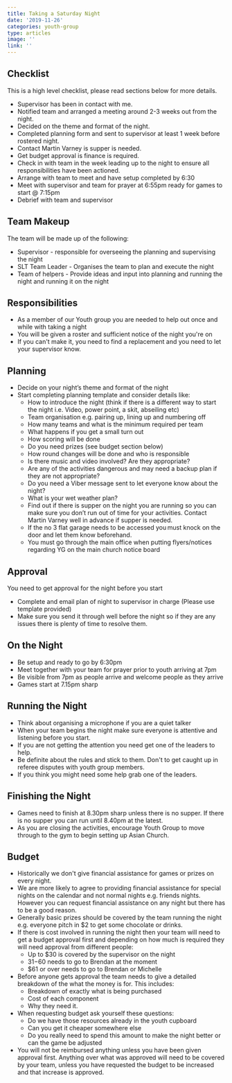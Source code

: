 ```yaml
---
title: Taking a Saturday Night
date: '2019-11-26'
categories: youth-group
type: articles
image: ''
link: ''
---
```

## Checklist

This is a high level checklist, please read sections below for more details.

* Supervisor has been in contact with me.
* Notified team and arranged a meeting around 2-3 weeks out from the night.
* Decided on the theme and format of the night.
* Completed planning form and sent to supervisor at least 1 week before rostered night.
* Contact Martin Varney is supper is needed.
* Get budget approval is finance is required.
* Check in with team in the week leading up to the night to ensure all responsibilities have been actioned.
* Arrange with team to meet and have setup completed by 6:30
* Meet with supervisor and team for prayer at 6:55pm ready for games to start @ 7:15pm
* Debrief with team and supervisor

## Team Makeup

The team will be made up of the following: 

* Supervisor - responsible for overseeing the planning and supervising the night 
* SLT Team Leader - Organises the team to plan and execute the night 
* Team of helpers - Provide ideas and input into planning and running the night and running it on the night

## Responsibilities

* As a member of our Youth group you are needed to help out once and while with taking a night 
* You will be given a roster and sufficient notice of the night you're on 
* If you can't make it, you need to find a replacement and you need to let your supervisor know. 

## Planning

* Decide on your night’s theme and format of the night 
* Start completing planning template and consider details like:   
  * How to introduce the night (think if there is a different way to start the night i.e. Video, power point, a skit, abseiling etc)
  * Team organisation e.g. pairing up, lining up and numbering off
  * How many teams and what is the minimum required per team
  * What happens if you get a small turn out
  * How scoring will be done 
  * Do you need prizes (see budget section below) 
  * How round changes will be done and who is responsible 
  * Is there music and video involved? Are they appropriate?
  * Are any of the activities dangerous and may need a backup plan if they are not appropriate?
  * Do you need a Viber message sent to let everyone know about the night? 
  * What is your wet weather plan? 
  * Find out if there is supper on the night you are running so you can make sure you don’t run out of time for your activities. Contact Martin Varney well in advance if supper is needed.
  * If the no 3 flat garage needs to be accessed you must knock on the door and let them know beforehand.  
  * You must go through the main office when putting flyers/notices regarding YG on the main church notice board  

## Approval

You need to get approval for the night before you start

* Complete and email plan of night to supervisor in charge (Please use template provided)
* Make sure you send it through well before the night so if they are any issues there is plenty of time to resolve them.

## On the Night

* Be setup and ready to go by 6:30pm  
* Meet together with your team for prayer prior to youth arriving at 7pm
* Be visible from 7pm as people arrive and welcome people as they arrive
* Games start at 7.15pm sharp

## Running the Night

* Think about organising a microphone if you are a quiet talker 
* When your team begins the night make sure everyone is attentive and listening before you start.  
* If you are not getting the attention you need get one of the leaders to help. 
* Be definite about the rules and stick to them. Don't to get caught up in referee disputes with youth group members.  
* If you think you might need some help grab one of the leaders.  

## Finishing the Night

* Games need to finish at 8.30pm sharp unless there is no supper. If there is no supper you can run until 8.40pm at the latest.
* As you are closing the activities, encourage Youth Group to move through to the gym to begin setting up Asian Church.  

## Budget

* Historically we don't give financial assistance for games or prizes on every night.
* We are more likely to agree to providing financial assistance for special nights on the calendar and not normal nights e.g. friends nights. However you can request financial assistance on any night but there has to be a good reason.
* Generally basic prizes should be covered by the team running the night e.g. everyone pitch in $2 to get some chocolate or drinks. 
* If there is cost involved in running the night then your team will need to get a budget approval first and depending on how much is required they will need approval from different people: 
  * Up to $30 is covered by the supervisor on the night 
  * $31-$60 needs to go to Brendan at the moment
  * $61 or over needs to go to Brendan or Michelle 
* Before anyone gets approval the team needs to give a detailed breakdown of the what the money is for. This includes: 
  * Breakdown of exactly what is being purchased 
  * Cost of each component 
  * Why they need it. 
* When requesting budget ask yourself these questions: 
  * Do we have those resources already in the youth cupboard 
  * Can you get it cheaper somewhere else 
  * Do you really need to spend this amount to make the night better or can the game be adjusted 
* You will not be reimbursed anything unless you have been given approval first. Anything over what was approved will need to be covered by your team, unless you have requested the budget to be increased and that increase is approved.

